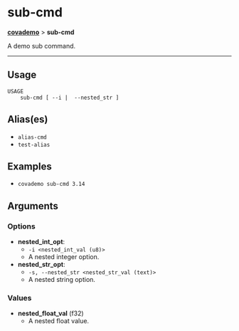 # sub-cmd
__[covademo](./covademo.md)__ > __sub-cmd__

A demo sub command.

___

## Usage
```shell
USAGE
    sub-cmd [ --i |  --nested_str ]
```

## Alias(es)
- `alias-cmd`
- `test-alias`

## Examples

- `covademo sub-cmd 3.14`

## Arguments
### Options
- __nested_int_opt__:
    - `-i <nested_int_val (u8)>`
    - A nested integer option.
- __nested_str_opt__:
    - `-s, --nested_str <nested_str_val (text)>`
    - A nested string option.
### Values
- __nested_float_val__ (f32)
    - A nested float value.

